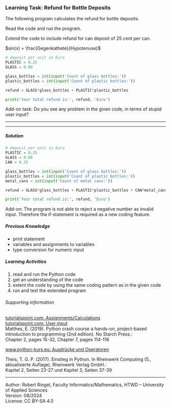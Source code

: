 ### Learning Task: Refund for Bottle Deposits

The following program calculates the refund for bottle deposits.  

Read the code and run the program.

Extend the code to include refund for can deposit of 25 cent per can.

$sin(x) = \frac{Gegenkathete}{Hypotenuse}$

``` python
# deposit per unit in Euro
PLASTIC = 0.25
GLASS = 0.08

glass_bottles = int(input('Count of glass bottles:'))
plastic_bottles = int(input('Count of plastic bottles:'))

refund = GLASS*glass_bottles + PLASTIC*plastic_bottles

print('Your total refund is:', refund, 'Euro')
```

Add-on task: Do you see any problem in the given code, in terms of stupid user input?

---------------------------------------
---------------------------------------

##### Solution

``` python
# deposit per unit in Euro
PLASTIC = 0.25
GLASS = 0.08
CAN = 0.25

glass_bottles = int(input('Count of glass bottles:'))
plastic_bottles = int(input('Count of plastic bottles:'))
metal_cans = int(input('Count of metal cans:'))

refund = GLASS*glass_bottles + PLASTIC*plastic_bottles + CAN*metal_cans

print('Your total refund is:', refund, 'Euro')
```

Add-on: The program is not able to reject a negative number as invalid input. Therefore the if-statement is required as a new coding feature.

##### Previous Knowledge

- print statement
- variables and assignments to variables
- type conversion for numeric input 
  
##### Learning Activities

1) read and run the Python code
2) get an understanding of the code
3) extent the code by using the same coding pattern as in the given code
4) run and test the extended program


###### Supporting information

[tutorialspoint.com: Assignments/Calculations](https://www.tutorialspoint.com/python/python_assignment_operators.htm)  
[tutorialspoint.com: User input](https://www.tutorialspoint.com/python/python_user_input.htm)  
Matthes, E. (2019). Python crash course a hands-on, project-based introduction to programming (2nd edition). No Starch Press.:  
Chapter 2, pages 15-32, Chapter 7, pages 114-116  

[www.python-kurs.eu: Ausdrücke und Operatoren](https://www.python-kurs.eu/python3_operatoren.php)

Theis, T. G. P. (2017). Einstieg in Python. In Rheinwerk Computing (5., aktualisierte Auflage). Rheinwerk Verlag GmbH.:   
Kapitel 2, Seiten 23-27 und Kapitel 3, Seiten 37-39

----
[//]: # "Learning objective: Understanding of variables, calculation and result printing"
[//]: # "Topic: variables, calculations, printing"
[//]: # "Complexity: 1 - low"
[//]: # "Task type: complition task"

Author: Robert Ringel, Faculty Informatics/Mathematics, HTWD – University of Applied Sciences  
Version: 08/2024            
License: CC BY-SA 4.0
